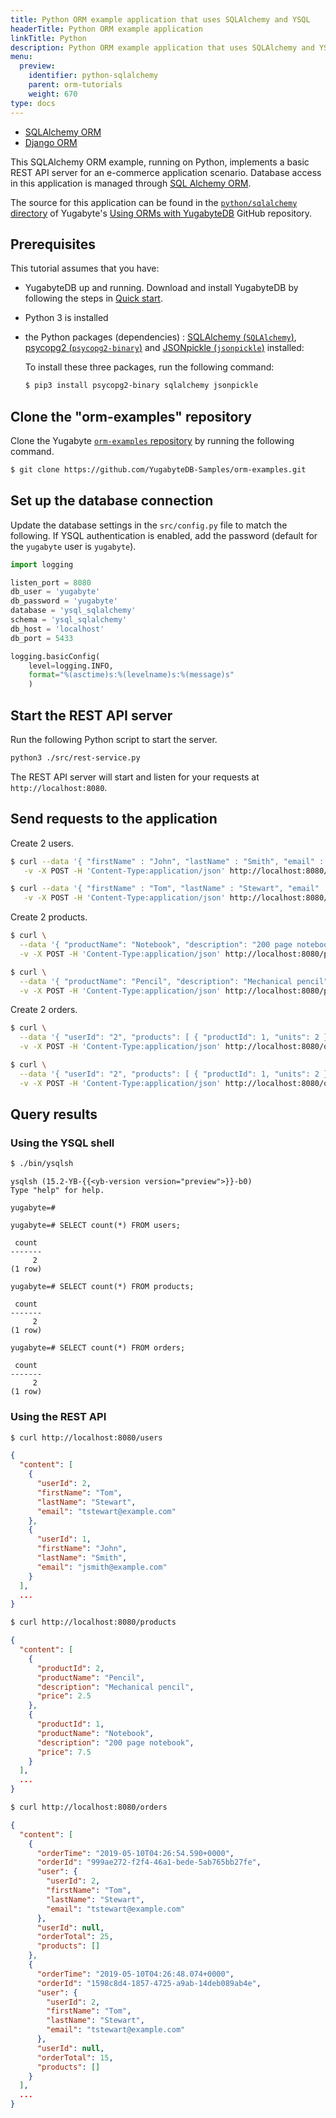 ```yaml
---
title: Python ORM example application that uses SQLAlchemy and YSQL
headerTitle: Python ORM example application
linkTitle: Python
description: Python ORM example application that uses SQLAlchemy and YSQL.
menu:
  preview:
    identifier: python-sqlalchemy
    parent: orm-tutorials
    weight: 670
type: docs
---
```


<ul class="nav nav-tabs-alt nav-tabs-yb">
  <li >
    <a href="../ysql-sqlalchemy/" class="nav-link active">
      <i class="icon-postgres" aria-hidden="true"></i>
      SQLAlchemy ORM
    </a>
  </li>
  <li>
    <a href="../ysql-django/" class="nav-link">
      <i class="icon-postgres" aria-hidden="true"></i>
      Django ORM
    </a>
  </li>
</ul>

This SQLAlchemy ORM example, running on Python, implements a basic REST API server for an e-commerce application scenario. Database access in this application is managed through [SQL Alchemy ORM](https://docs.sqlalchemy.org/en/13/orm/).

The source for this application can be found in the [`python/sqlalchemy` directory](https://github.com/yugabyte/orm-examples/tree/master/python/sqlalchemy) of Yugabyte's [Using ORMs with YugabyteDB](https://github.com/yugabyte/orm-examples) GitHub repository.

## Prerequisites

This tutorial assumes that you have:

- YugabyteDB up and running. Download and install YugabyteDB by following the steps in [Quick start](/stable/quick-start/macos/).
- Python 3 is installed
- the Python packages (dependencies) : [SQLAlchemy (`SQLAlchemy`)](https://www.sqlalchemy.org/), [psycopg2 (`psycopg2-binary`)](https://pypi.org/project/psycopg2/) and [JSONpickle (`jsonpickle`)](https://jsonpickle.github.io/) installed:

    To install these three packages, run the following command:

    ```sh
    $ pip3 install psycopg2-binary sqlalchemy jsonpickle
    ```

## Clone the "orm-examples" repository

Clone the Yugabyte [`orm-examples` repository](https://github.com/yugabyte/orm-examples) by running the following command.

```sh
$ git clone https://github.com/YugabyteDB-Samples/orm-examples.git
```

## Set up the database connection

Update the database settings in the `src/config.py` file to match the following. If YSQL authentication is enabled, add the password (default for the `yugabyte` user is `yugabyte`).

```python
import logging

listen_port = 8080
db_user = 'yugabyte'
db_password = 'yugabyte'
database = 'ysql_sqlalchemy'
schema = 'ysql_sqlalchemy'
db_host = 'localhost'
db_port = 5433

logging.basicConfig(
    level=logging.INFO,
    format="%(asctime)s:%(levelname)s:%(message)s"
    )
```

## Start the REST API server

Run the following Python script to start the server.

```sh
python3 ./src/rest-service.py
```

The REST API server will start and listen for your requests at `http://localhost:8080`.

## Send requests to the application

Create 2 users.

```sh
$ curl --data '{ "firstName" : "John", "lastName" : "Smith", "email" : "jsmith@example.com" }' \
   -v -X POST -H 'Content-Type:application/json' http://localhost:8080/users
```

```sh
$ curl --data '{ "firstName" : "Tom", "lastName" : "Stewart", "email" : "tstewart@example.com" }' \
   -v -X POST -H 'Content-Type:application/json' http://localhost:8080/users
```

Create 2 products.

```sh
$ curl \
  --data '{ "productName": "Notebook", "description": "200 page notebook", "price": 7.50 }' \
  -v -X POST -H 'Content-Type:application/json' http://localhost:8080/products
```

```sh
$ curl \
  --data '{ "productName": "Pencil", "description": "Mechanical pencil", "price": 2.50 }' \
  -v -X POST -H 'Content-Type:application/json' http://localhost:8080/products
```

Create 2 orders.

```sh
$ curl \
  --data '{ "userId": "2", "products": [ { "productId": 1, "units": 2 } ] }' \
  -v -X POST -H 'Content-Type:application/json' http://localhost:8080/orders
```

```sh
$ curl \
  --data '{ "userId": "2", "products": [ { "productId": 1, "units": 2 }, { "productId": 2, "units": 4 } ] }' \
  -v -X POST -H 'Content-Type:application/json' http://localhost:8080/orders
```

## Query results

### Using the YSQL shell

```sh
$ ./bin/ysqlsh
```

```output
ysqlsh (15.2-YB-{{<yb-version version="preview">}}-b0)
Type "help" for help.

yugabyte=#
```

```plpgsql
yugabyte=# SELECT count(*) FROM users;
```

```output
 count
-------
     2
(1 row)
```

```plpgsql
yugabyte=# SELECT count(*) FROM products;
```

```output
 count
-------
     2
(1 row)
```

```plpgsql
yugabyte=# SELECT count(*) FROM orders;
```

```output
 count
-------
     2
(1 row)
```

### Using the REST API

```sh
$ curl http://localhost:8080/users
```

```output.json
{
  "content": [
    {
      "userId": 2,
      "firstName": "Tom",
      "lastName": "Stewart",
      "email": "tstewart@example.com"
    },
    {
      "userId": 1,
      "firstName": "John",
      "lastName": "Smith",
      "email": "jsmith@example.com"
    }
  ],
  ...
}
```

```sh
$ curl http://localhost:8080/products
```

```output.json
{
  "content": [
    {
      "productId": 2,
      "productName": "Pencil",
      "description": "Mechanical pencil",
      "price": 2.5
    },
    {
      "productId": 1,
      "productName": "Notebook",
      "description": "200 page notebook",
      "price": 7.5
    }
  ],
  ...
}
```

```sh
$ curl http://localhost:8080/orders
```

```output.json
{
  "content": [
    {
      "orderTime": "2019-05-10T04:26:54.590+0000",
      "orderId": "999ae272-f2f4-46a1-bede-5ab765bb27fe",
      "user": {
        "userId": 2,
        "firstName": "Tom",
        "lastName": "Stewart",
        "email": "tstewart@example.com"
      },
      "userId": null,
      "orderTotal": 25,
      "products": []
    },
    {
      "orderTime": "2019-05-10T04:26:48.074+0000",
      "orderId": "1598c8d4-1857-4725-a9ab-14deb089ab4e",
      "user": {
        "userId": 2,
        "firstName": "Tom",
        "lastName": "Stewart",
        "email": "tstewart@example.com"
      },
      "userId": null,
      "orderTotal": 15,
      "products": []
    }
  ],
  ...
}
```
